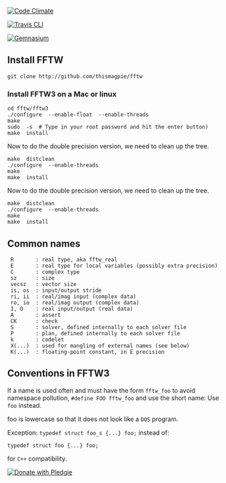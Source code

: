 


[![Code Climate](https://codeclimate.com/github/thisMagpie/fftw.png)](https://codeclimate.com/github/thisMagpie/fftw)

[![Travis CLI](https://travis-ci.org/thisMagpie/fftw.png)](https://travis-ci.org)

[![Gemnasium](https://gemnasium.com/gemnasium/gemnasium-gem.png)](https://gemnasium.com/thisMagpie/fftw)

## Install FFTW

    git clone http://github.com/thismagpie/fftw

### Install FFTW3 on a Mac or linux

    cd fftw/fftw3
    ./configure  --enable-float  --enable-threads
    make
    sudo  -s  # Type in your root password and hit the enter button)
    make  install

Now to do the double precision version, we need to clean up the tree.

    make  distclean
    ./configure  --enable-threads
    make
    make  install

Now to do the double precision version, we need to clean up the tree.

    make  distclean
    ./configure  --enable-threads
    make
    make  install

## Common names

     R       : real type, aka fftw_real
     E       : real type for local variables (possibly extra precision)
     C       : complex type
     sz      : size
     vecsz   : vector size
     is, os  : input/output stride
     ri, ii  : real/imag input (complex data)
     ro, io  : real/imag output (complex data)
     I, O    : real input/output (real data)
     A       : assert
     CK      : check
     S       : solver, defined internally to each solver file
     P       : plan, defined internally to each solver file
     k       : codelet
     X(...)  : used for mangling of external names (see below)
     K(...)  : floating-point constant, in E precision

##  Conventions in FFTW3

If a name is used often and must have the form `fftw_foo` to avoid namespace pollution, `#define FOO fftw_foo` and use the short name: Use `foo` instead.

foo is lowercase so that it does not look like a `DOS` program.

Exception: `typedef struct foo_s {...} foo;`  instead of:

    typedef struct foo {...} foo;

for `C++` compatibility.

[![Donate with Pledgie](https://pledgie.com/campaigns/25892.png)](https://pledgie.com/campaigns/25892)
